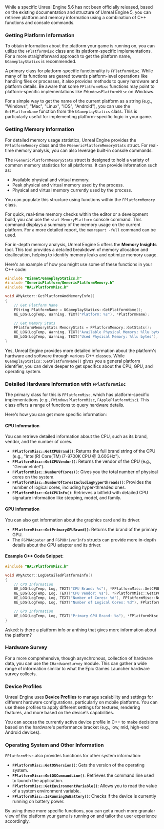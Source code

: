 While a specific Unreal Engine 5.6 has not been officially released, based on the existing documentation and structure of Unreal Engine 5, you can retrieve platform and memory information using a combination of C++ functions and console commands.

### Getting Platform Information

To obtain information about the platform your game is running on, you can utilize the `FPlatformMisc` class and its platform-specific implementations. For a more straightforward approach to get the platform name, `UGameplayStatics` is recommended.

A primary class for platform-specific functionality is `FPlatformMisc`. While many of its functions are geared towards platform-level operations like handling files or processes, it also provides methods to query hardware and platform details. Be aware that some `FPlatformMisc` functions may point to platform-specific implementations like `FWindowsPlatformMisc` on Windows.

For a simple way to get the name of the current platform as a string (e.g., "Windows", "Mac", "Linux", "IOS", "Android"), you can use the `GetPlatformName` function from the `UGameplayStatics` class. This is particularly useful for implementing platform-specific logic in your game.

### Getting Memory Information

For detailed memory usage statistics, Unreal Engine provides the `FPlatformMemory` class and the `FGenericPlatformMemoryStats` struct. For real-time memory analysis, you can also leverage built-in console commands.

The `FGenericPlatformMemoryStats` struct is designed to hold a variety of common memory statistics for all platforms. It can provide information such as:
*   Available physical and virtual memory.
*   Peak physical and virtual memory used by the process.
*   Physical and virtual memory currently used by the process.

You can populate this structure using functions within the `FPlatformMemory` class.

For quick, real-time memory checks within the editor or a development build, you can use the `stat MemoryPlatform` console command. This command displays a summary of the memory usage on the current platform. For a more detailed report, the `memreport -full` command can be used.

For in-depth memory analysis, Unreal Engine 5 offers the **Memory Insights** tool. This tool provides a detailed breakdown of memory allocation and deallocation, helping to identify memory leaks and optimize memory usage.

Here's an example of how you might use some of these functions in your C++ code:

```cpp
#include "Kismet/GameplayStatics.h"
#include "GenericPlatform/GenericPlatformMemory.h"
#include "HAL/PlatformMisc.h"

void AMyActor::GetPlatformAndMemoryInfo()
{
    // Get Platform Name
    FString PlatformName = UGameplayStatics::GetPlatformName();
    UE_LOG(LogTemp, Warning, TEXT("Platform: %s"), *PlatformName);

    // Get Memory Stats
    FPlatformMemoryStats MemoryStats = FPlatformMemory::GetStats();
    UE_LOG(LogTemp, Warning, TEXT("Available Physical Memory: %llu bytes"), MemoryStats.AvailablePhysical);
    UE_LOG(LogTemp, Warning, TEXT("Used Physical Memory: %llu bytes"), MemoryStats.UsedPhysical);
}
```


Yes, Unreal Engine provides more detailed information about the platform's hardware and software through various C++ classes. While `UGameplayStatics::GetPlatformName()` gives you a general platform identifier, you can delve deeper to get specifics about the CPU, GPU, and operating system.

### Detailed Hardware Information with `FPlatformMisc`

The primary class for this is `FPlatformMisc`, which has platform-specific implementations (e.g., `FWindowsPlatformMisc`, `FApplePlatformMisc`). This class offers a range of functions to query hardware details.

Here's how you can get more specific information:

#### CPU Information

You can retrieve detailed information about the CPU, such as its brand, vendor, and the number of cores.

*   **`FPlatformMisc::GetCPUBrand()`**: Returns the full brand string of the CPU (e.g., "Intel(R) Core(TM) i7-9700K CPU @ 3.60GHz").
*   **`FPlatformMisc::GetCPUVendor()`**: Returns the vendor of the CPU (e.g., "GenuineIntel").
*   **`FPlatformMisc::NumberOfCores()`**: Gives you the total number of physical cores on the system.
*   **`FPlatformMisc::NumberOfCoresIncludingHyperthreads()`**: Provides the number of logical cores, including hyper-threaded ones.
*   **`FPlatformMisc::GetCPUInfo()`**: Retrieves a bitfield with detailed CPU signature information like stepping, model, and family.

#### GPU Information

You can also get information about the graphics card and its driver.

*   **`FPlatformMisc::GetPrimaryGPUBrand()`**: Returns the brand of the primary GPU.
*   The `FGPUAdpater` and `FGPUDriverInfo` structs can provide more in-depth details about the GPU adapter and its driver.

#### Example C++ Code Snippet:

```cpp
#include "HAL/PlatformMisc.h"

void AMyActor::LogDetailedPlatformInfo()
{
    // CPU Information
    UE_LOG(LogTemp, Log, TEXT("CPU Brand: %s"), *FPlatformMisc::GetCPUBrand());
    UE_LOG(LogTemp, Log, TEXT("CPU Vendor: %s"), *FPlatformMisc::GetCPUVendor());
    UE_LOG(LogTemp, Log, TEXT("Number of Cores: %d"), FPlatformMisc::NumberOfCores());
    UE_LOG(LogTemp, Log, TEXT("Number of Logical Cores: %d"), FPlatformMisc::NumberOfCoresIncludingHyperthreads());

    // GPU Information
    UE_LOG(LogTemp, Log, TEXT("Primary GPU Brand: %s"), *FPlatformMisc::GetPrimaryGPUBrand());
}
```

Asked:  is there a platform info or anthing that gives more information about the platform?


### Hardware Survey

For a more comprehensive, though asynchronous, collection of hardware data, you can use the `IHardwareSurvey` module. This can gather a wide range of information similar to what the Epic Games Launcher hardware survey collects.

### Device Profiles

Unreal Engine uses **Device Profiles** to manage scalability and settings for different hardware configurations, particularly on mobile platforms. You can use these profiles to apply different settings for textures, rendering features, and more based on the device's capabilities.

You can access the currently active device profile in C++ to make decisions based on the hardware's performance bracket (e.g., low, mid, high-end Android devices).

### Operating System and Other Information

`FPlatformMisc` also provides functions for other system information:

*   **`FPlatformMisc::GetOSVersion()`**: Gets the version of the operating system.
*   **`FPlatformMisc::GetOSCommandLine()`**: Retrieves the command line used to launch the application.
*   **`FPlatformMisc::GetEnvironmentVariable()`**: Allows you to read the value of a system environment variable.
*   **`FPlatformMisc::IsRunningOnBattery()`**: Checks if the device is currently running on battery power.

By using these more specific functions, you can get a much more granular view of the platform your game is running on and tailor the user experience accordingly.